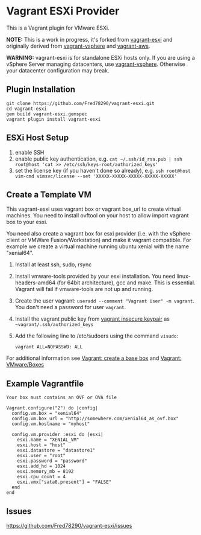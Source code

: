 # Vagrant ESXi Provider

This is a Vagrant plugin for VMware ESXi.

**NOTE:** This is a work in progress, it's forked from
[vagrant-esxi](https://github.com/swobspace) and originally derived from
[vagrant-vsphere](https://github.com/nsidc/vagrant-vsphere) 
and [vagrant-aws](https://github.com/mitchellh/vagrant-aws).

**WARNING:** vagrant-esxi is for standalone ESXi hosts only. If you are 
using a vSphere Server managing datacenters, use 
[vagrant-vsphere](https://github.com/nsidc/vagrant-vsphere). 
Otherwise your datacenter configuration may break.

## Plugin Installation

    git clone https://github.com/Fred78290/vagrant-esxi.git
    cd vagrant-esxi
    gem build vagrant-esxi.gemspec
    vagrant plugin install vagrant-esxi

## ESXi Host Setup

1. enable SSH
2. enable public key authentication, e.g. `cat ~/.ssh/id_rsa.pub | ssh root@host 'cat >> /etc/ssh/keys-root/authorized_keys'`
3. set the license key (if you haven't done so already), e.g. `ssh root@host vim-cmd vimsvc/license --set 'XXXXX-XXXXX-XXXXX-XXXXX-XXXXX'`

## Create a Template VM

This vagrant-esxi uses vagrant box or vagrant box_url to create virtual machines.
You need to install ovftool on your host to allow import vagrant box to your esxi.

You need also create a vagrant box for esxi provider
(i.e. with the vSphere client or VMWare Fusion/Workstation) and make it vagrant compatible. 
For example we create a virtual machine running ubuntu xenial with the name "xenial64".

1. Install at least ssh, sudo, rsync
2. Install vmware-tools provided by your esxi installation. 
You need linux-headers-amd64 (for 64bit architecture), gcc and make. This is essential.
Vagrant will fail if vmware-tools are not up and running.
3. Create the user vagrant: `useradd --comment "Vagrant User" -m vagrant`. You don't need a  password for user `vagrant`.
4. Install the vagrant public key 
from [vagrant insecure keypair](https://github.com/mitchellh/vagrant/tree/master/keys)
as `~vagrant/.ssh/authorized_keys` 
5. Add the following line to /etc/sudoers using the command `visudo`:

   `vagrant ALL=NOPASSWD: ALL`

For additional information see [Vagrant: create a base box](http://docs.vagrantup.com/v2/boxes/base.html) and
[Vagrant: VMware/Boxes](http://docs.vagrantup.com/v2/vmware/boxes.html)

## Example Vagrantfile

    Your box must contains an OVF or OVA file

    Vagrant.configure("2") do |config|
      config.vm.box = "xenial64"
      config.vm.box_url = "http://somewhere.com/xenial64_as_ovf.box"
      config.vm.hostname = "myhost"

      config.vm.provider :esxi do |esxi|
        esxi.name = "XENIAL_VM"
        esxi.host = "host"
        esxi.datastore = "datastore1"
        esxi.user = "root"
        esxi.password = "password"
        esxi.add_hd = 1024
        esxi.memory_mb = 8192
        esxi.cpu_count = 4
        esxi.vmx["sata0.present"] = "FALSE"
      end
    end

## Issues

https://github.com/Fred78290/vagrant-esxi/issues
